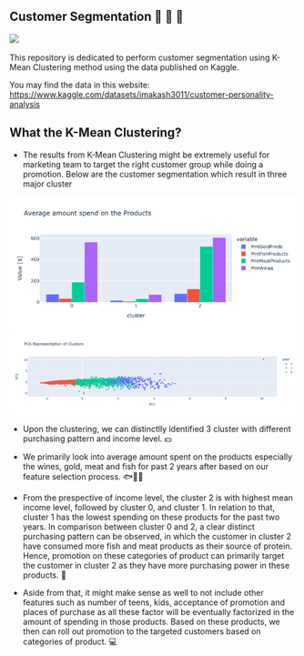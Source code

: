 ## Customer Segmentation &#128722; &#128102; &#128103;

![](./images/grocery.jpg)

This repository is dedicated to perform customer segmentation using K-Mean Clustering method using the data published on Kaggle. 

You may find the data in this website:
https://www.kaggle.com/datasets/imakash3011/customer-personality-analysis

## What the K-Mean Clustering?

* The results from K-Mean Clustering might be extremely useful for marketing team to target the right customer group while doing a promotion. Below are the customer segmentation which result in three major cluster 

![](./images/cluster.png)
![](./images/pca.png)


* Upon the clustering, we can distinctlly identified 3 cluster with different purchasing pattern and income level. &#128181;

* We primarily look into average amount spent on the products especially the wines, gold, meat and fish for past 2 years after based on our feature selection process. &#128031;&#127863;&#127830;

* From the prespective of income level, the cluster 2 is with highest mean income level, followed by cluster 0, and cluster 1. In relation to that, cluster 1 has the lowest spending on these products for the past two years. In comparison between cluster 0 and 2, a clear distinct purchasing pattern can be observed, in which the customer in cluster 2 have consumed more fish and meat products as their source of protein. Hence, promotion on these categories of product can primarily target the customer in cluster 2 as they have more purchasing power in these products.	&#128722;

* Aside from that, it might make sense as well to not include other features such as number of teens, kids, acceptance of promotion and places of purchase as all these factor will be eventually factorized in the amount of spending in those products. Based on these products, we then can roll out promotion to the targeted customers based on categories of product. &#128187; 
